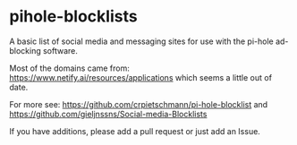 # pihole-blocklists

A basic list of social media and messaging sites for use with the pi-hole ad-blocking software.

Most of the domains came from: https://www.netify.ai/resources/applications which seems a little out of date.

For more see: https://github.com/crpietschmann/pi-hole-blocklist and https://github.com/gieljnssns/Social-media-Blocklists

If you have additions, please add a pull request or just add an Issue.
